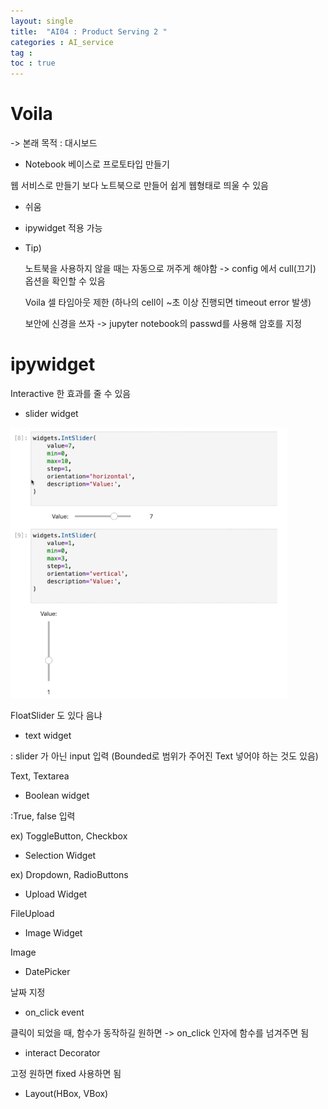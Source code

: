 ```yaml
---
layout: single
title:  "AI04 : Product Serving 2 "
categories : AI_service
tag : 
toc : true
---
```


# Voila

-> 본래 목적 : 대시보드


+ Notebook 베이스로 프로토타입 만들기

웹 서비스로 만들기 보다 노트북으로 만들어 쉽게 웹형태로 띄울 수 있음

+ 쉬움

+ ipywidget 적용 가능

+ Tip)

	노트북을 사용하지 않을 때는 자동으로 꺼주게 해야함 -> config 에서 cull(끄기) 옵션을 확인할 수 있음 

	Voila 셀 타임아웃 제한 (하나의 cell이 ~초 이상 진행되면 timeout error 발생)

	보안에 신경을 쓰자 -> jupyter notebook의 passwd를 사용해 암호를 지정

# ipywidget

Interactive 한 효과를 줄 수 있음

+ slider widget

![image-20221108150259275](/images/2022-11-08-AIservice04/image-20221108150259275.png)

FloatSlider 도 있다 음냐

+ text widget

: slider 가 아닌 input 입력 (Bounded로 범위가 주어진 Text 넣어야 하는 것도 있음)


Text, Textarea


+ Boolean widget

:True, false 입력

ex) ToggleButton, Checkbox


+ Selection Widget

ex) Dropdown, RadioButtons


+ Upload Widget

FileUpload

+ Image Widget

Image

+ DatePicker 

날짜 지정

+ on_click event

클릭이 되었을 때, 함수가 동작하길 원하면 -> on_click 인자에 함수를 넘겨주면 됨


+ interact Decorator

고정 원하면 fixed 사용하면 됨

+ Layout(HBox, VBox)
 